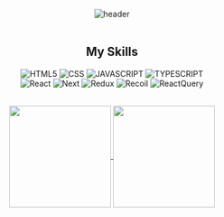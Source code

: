 <div align=center>

![header](https://capsule-render.vercel.app/api?type=rounded&color=gradient&customColorList=3&fontColor=ffffff&height=120&section=header&text=Hi%20I'm%20RongRong&fontSize=45)
<br><br>
<h2 align=center>My Skills</h2>
  <img alt="HTML5" src ="https://img.shields.io/badge/HTML5-E34F26.svg?&style=for-the-badge&logo=HTML5&logoColor=white"/>
  <img alt="CSS" src ="https://img.shields.io/badge/CSS3-1572B6.svg?&style=for-the-badge&logo=CSS3&logoColor=white"/>
  <img alt="JAVASCRIPT" src ="https://img.shields.io/badge/JavaScript-F7DF1E.svg?&style=for-the-badge&logo=JavaScript&logoColor=white"/>
  <img alt="TYPESCRIPT" src ="https://img.shields.io/badge/TypeScript-3178C6.svg?&style=for-the-badge&logo=TypeScript&logoColor=white"/>
  <br/>
  <img alt="React" src ="https://img.shields.io/badge/React-61DAFB.svg?&style=for-the-badge&logo=React&logoColor=white"/>
  <img alt="Next" src ="https://img.shields.io/badge/Next-000000.svg?&style=for-the-badge&logo=Next.js&logoColor=white"/>
  <img alt="Redux" src ="https://img.shields.io/badge/Redux-764ABC.svg?&style=for-the-badge&logo=Redux&logoColor=white"/>
  <img alt="Recoil" src ="https://img.shields.io/badge/Recoil-0075EB.svg?&style=for-the-badge&logo=Revolut&logoColor=white"/>
  <img alt="ReactQuery" src ="https://img.shields.io/badge/ReactQuery-FF4154.svg?&style=for-the-badge&logo=ReactQuery&logoColor=white"/>
  <br/>

</div>
<br/>
<p align="center">


<a href="https://github.com/rjsej12">
  <img align="center" src="https://github-readme-stats.vercel.app/api?username=rjsej12&theme=dracula" height="180"/>
</a>
<a href="https://github.com/rjsej12">
  <img align="center" src="https://github-readme-stats.vercel.app/api/top-langs/?username=rjsej12&layout=compact&theme=dracula&exclude_repo=rjsej12.github.io" height="180" />
</a>

</p>
